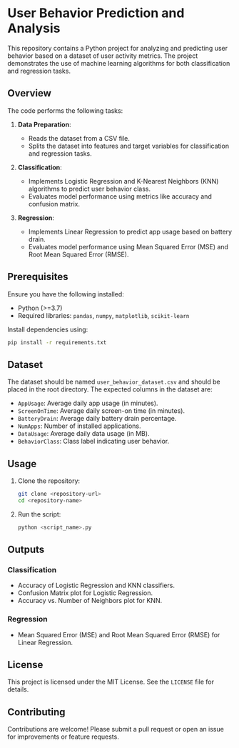 # User Behavior Prediction and Analysis

This repository contains a Python project for analyzing and predicting user behavior based on a dataset of user activity metrics. The project demonstrates the use of machine learning algorithms for both classification and regression tasks.

## Overview

The code performs the following tasks:
1. **Data Preparation**:
   - Reads the dataset from a CSV file.
   - Splits the dataset into features and target variables for classification and regression tasks.

2. **Classification**:
   - Implements Logistic Regression and K-Nearest Neighbors (KNN) algorithms to predict user behavior class.
   - Evaluates model performance using metrics like accuracy and confusion matrix.

3. **Regression**:
   - Implements Linear Regression to predict app usage based on battery drain.
   - Evaluates model performance using Mean Squared Error (MSE) and Root Mean Squared Error (RMSE).

## Prerequisites

Ensure you have the following installed:
- Python (>=3.7)
- Required libraries: `pandas`, `numpy`, `matplotlib`, `scikit-learn`

Install dependencies using:
```bash
pip install -r requirements.txt
```

## Dataset

The dataset should be named `user_behavior_dataset.csv` and should be placed in the root directory. The expected columns in the dataset are:
- `AppUsage`: Average daily app usage (in minutes).
- `ScreenOnTime`: Average daily screen-on time (in minutes).
- `BatteryDrain`: Average daily battery drain percentage.
- `NumApps`: Number of installed applications.
- `DataUsage`: Average daily data usage (in MB).
- `BehaviorClass`: Class label indicating user behavior.

## Usage

1. Clone the repository:
   ```bash
   git clone <repository-url>
   cd <repository-name>
   ```

2. Run the script:
   ```bash
   python <script_name>.py
   ```

## Outputs

### Classification
- Accuracy of Logistic Regression and KNN classifiers.
- Confusion Matrix plot for Logistic Regression.
- Accuracy vs. Number of Neighbors plot for KNN.

### Regression
- Mean Squared Error (MSE) and Root Mean Squared Error (RMSE) for Linear Regression.

## License
This project is licensed under the MIT License. See the `LICENSE` file for details.

## Contributing
Contributions are welcome! Please submit a pull request or open an issue for improvements or feature requests.

